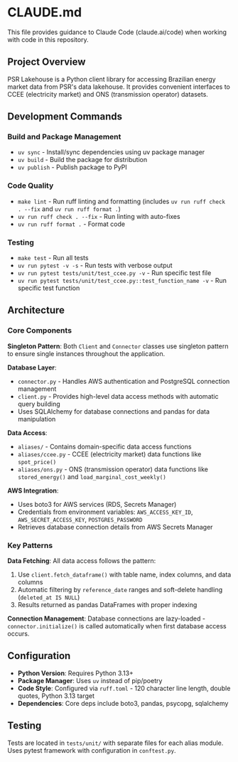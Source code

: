 # CLAUDE.md

This file provides guidance to Claude Code (claude.ai/code) when working with code in this repository.

## Project Overview

PSR Lakehouse is a Python client library for accessing Brazilian energy market data from PSR's data lakehouse. It provides convenient interfaces to CCEE (electricity market) and ONS (transmission operator) datasets.

## Development Commands

### Build and Package Management
- `uv sync` - Install/sync dependencies using uv package manager
- `uv build` - Build the package for distribution
- `uv publish` - Publish package to PyPI

### Code Quality
- `make lint` - Run ruff linting and formatting (includes `uv run ruff check . --fix` and `uv run ruff format .`)
- `uv run ruff check . --fix` - Run linting with auto-fixes
- `uv run ruff format .` - Format code

### Testing
- `make test` - Run all tests
- `uv run pytest -v -s` - Run tests with verbose output
- `uv run pytest tests/unit/test_ccee.py -v` - Run specific test file
- `uv run pytest tests/unit/test_ccee.py::test_function_name -v` - Run specific test function

## Architecture

### Core Components

**Singleton Pattern**: Both `Client` and `Connector` classes use singleton pattern to ensure single instances throughout the application.

**Database Layer**:
- `connector.py` - Handles AWS authentication and PostgreSQL connection management
- `client.py` - Provides high-level data access methods with automatic query building
- Uses SQLAlchemy for database connections and pandas for data manipulation

**Data Access**:
- `aliases/` - Contains domain-specific data access functions
- `aliases/ccee.py` - CCEE (electricity market) data functions like `spot_price()`
- `aliases/ons.py` - ONS (transmission operator) data functions like `stored_energy()` and `load_marginal_cost_weekly()`

**AWS Integration**:
- Uses boto3 for AWS services (RDS, Secrets Manager)
- Credentials from environment variables: `AWS_ACCESS_KEY_ID`, `AWS_SECRET_ACCESS_KEY`, `POSTGRES_PASSWORD`
- Retrieves database connection details from AWS Secrets Manager

### Key Patterns

**Data Fetching**: All data access follows the pattern:
1. Use `client.fetch_dataframe()` with table name, index columns, and data columns
2. Automatic filtering by `reference_date` ranges and soft-delete handling (`deleted_at IS NULL`)
3. Results returned as pandas DataFrames with proper indexing

**Connection Management**: Database connections are lazy-loaded - `connector.initialize()` is called automatically when first database access occurs.

## Configuration

- **Python Version**: Requires Python 3.13+
- **Package Manager**: Uses `uv` instead of pip/poetry
- **Code Style**: Configured via `ruff.toml` - 120 character line length, double quotes, Python 3.13 target
- **Dependencies**: Core deps include boto3, pandas, psycopg, sqlalchemy

## Testing

Tests are located in `tests/unit/` with separate files for each alias module. Uses pytest framework with configuration in `conftest.py`.